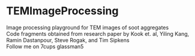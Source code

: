 # TEMImageProcessing
Image processing playground for TEM images of soot aggregates <br />
Code fragments obtained from research paper by Kook et. al, Yiling Kang, Ramin Dastanpour, Steve Rogak, and Tim Sipkens <br />
Follow me on 7cups glassman5
